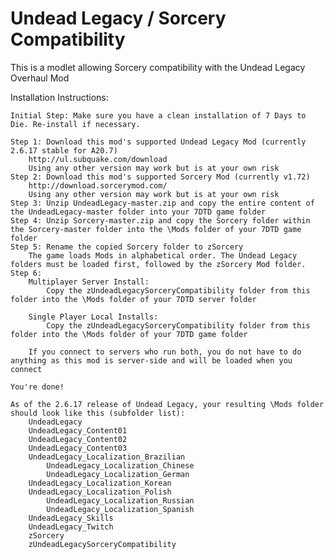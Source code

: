 # Undead Legacy / Sorcery Compatibility
This is a modlet allowing Sorcery compatibility with the Undead Legacy Overhaul Mod

Installation Instructions:

	Initial Step: Make sure you have a clean installation of 7 Days to Die. Re-install if necessary.

	Step 1: Download this mod's supported Undead Legacy Mod (currently 2.6.17 stable for A20.7)
		http://ul.subquake.com/download
		Using any other version may work but is at your own risk
	Step 2: Download this mod's supported Sorcery Mod (currently v1.72)
		http://download.sorcerymod.com/
		Using any other version may work but is at your own risk
	Step 3: Unzip UndeadLegacy-master.zip and copy the entire content of the UndeadLegacy-master folder into your 7DTD game folder
	Step 4: Unzip Sorcery-master.zip and copy the Sorcery folder within the Sorcery-master folder into the \Mods folder of your 7DTD game folder
	Step 5: Rename the copied Sorcery folder to zSorcery
		The game loads Mods in alphabetical order. The Undead Legacy folders must be loaded first, followed by the zSorcery Mod folder.
	Step 6: 
		Multiplayer Server Install:
			Copy the zUndeadLegacySorceryCompatibility folder from this folder into the \Mods folder of your 7DTD server folder

		Single Player Local Installs:
			Copy the zUndeadLegacySorceryCompatibility folder from this folder into the \Mods folder of your 7DTD game folder

		If you connect to servers who run both, you do not have to do anything as this mod is server-side and will be loaded when you connect

	You're done!

	As of the 2.6.17 release of Undead Legacy, your resulting \Mods folder should look like this (subfolder list):
		UndeadLegacy
		UndeadLegacy_Content01
		UndeadLegacy_Content02
		UndeadLegacy_Content03
  		UndeadLegacy_Localization_Brazilian
    		UndeadLegacy_Localization_Chinese
      		UndeadLegacy_Localization_German
		UndeadLegacy_Localization_Korean
  		UndeadLegacy_Localization_Polish
    		UndeadLegacy_Localization_Russian
      		UndeadLegacy_Localization_Spanish
		UndeadLegacy_Skills
		UndeadLegacy_Twitch
		zSorcery
		zUndeadLegacySorceryCompatibility
